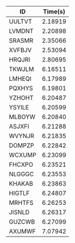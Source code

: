 |ID|Time(s)|
|-|-|
|UULTVT|2.18919|
|LVMDNT|2.20898|
|SRASMR|2.35066|
|XVFBJV|2.53094|
|HRQJRI|2.80695|
|TKWJLM|6.16511|
|LMHEQI|6.17989|
|PQXHYS|6.19801|
|YZHOHT|6.20487|
|YSYILE|6.20599|
|MLBOYW|6.20840|
|ASJXFI|6.21288|
|WVYNJR|6.21835|
|DOMPZP|6.22842|
|WCXUMP|6.23099|
|FHCXPO|6.23521|
|NLGGGC|6.23553|
|KHAKAB|6.23863|
|HIGTLF|6.24807|
|MRHTFS|6.26253|
|JISNLD|6.26317|
|GUZCWB|6.27099|
|AXUMWF|7.07942|
